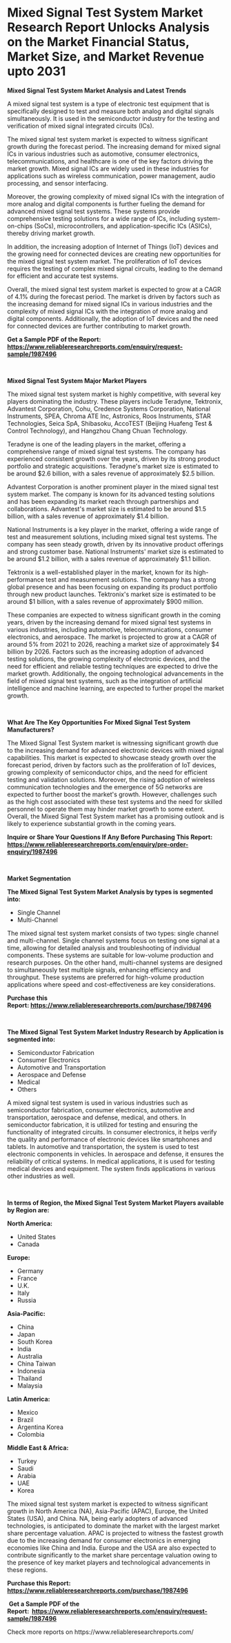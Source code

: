 <p><h1>Mixed Signal Test System Market Research Report Unlocks Analysis on the Market Financial Status, Market Size, and Market Revenue upto 2031</h1></p><p><strong>Mixed Signal Test System Market Analysis and Latest Trends</strong></p>
<p><p>A mixed signal test system is a type of electronic test equipment that is specifically designed to test and measure both analog and digital signals simultaneously. It is used in the semiconductor industry for the testing and verification of mixed signal integrated circuits (ICs).</p><p>The mixed signal test system market is expected to witness significant growth during the forecast period. The increasing demand for mixed signal ICs in various industries such as automotive, consumer electronics, telecommunications, and healthcare is one of the key factors driving the market growth. Mixed signal ICs are widely used in these industries for applications such as wireless communication, power management, audio processing, and sensor interfacing.</p><p>Moreover, the growing complexity of mixed signal ICs with the integration of more analog and digital components is further fueling the demand for advanced mixed signal test systems. These systems provide comprehensive testing solutions for a wide range of ICs, including system-on-chips (SoCs), microcontrollers, and application-specific ICs (ASICs), thereby driving market growth.</p><p>In addition, the increasing adoption of Internet of Things (IoT) devices and the growing need for connected devices are creating new opportunities for the mixed signal test system market. The proliferation of IoT devices requires the testing of complex mixed signal circuits, leading to the demand for efficient and accurate test systems.</p><p>Overall, the mixed signal test system market is expected to grow at a CAGR of 4.1% during the forecast period. The market is driven by factors such as the increasing demand for mixed signal ICs in various industries and the complexity of mixed signal ICs with the integration of more analog and digital components. Additionally, the adoption of IoT devices and the need for connected devices are further contributing to market growth.</p></p>
<p><strong>Get a Sample PDF of the Report:&nbsp; <a href="https://www.reliableresearchreports.com/enquiry/request-sample/1987496">https://www.reliableresearchreports.com/enquiry/request-sample/1987496</a></strong></p>
<p>&nbsp;</p>
<p><strong>Mixed Signal Test System Major Market Players</strong></p>
<p><p>The mixed signal test system market is highly competitive, with several key players dominating the industry. These players include Teradyne, Tektronix, Advantest Corporation, Cohu, Credence Systems Corporation, National Instruments, SPEA, Chroma ATE Inc, Astronics, Roos Instruments, STAR Technologies, Seica SpA, Shibasoku, AccoTEST (Beijing Huafeng Test & Control Technology), and Hangzhou Chang Chuan Technology.</p><p>Teradyne is one of the leading players in the market, offering a comprehensive range of mixed signal test systems. The company has experienced consistent growth over the years, driven by its strong product portfolio and strategic acquisitions. Teradyne's market size is estimated to be around $2.6 billion, with a sales revenue of approximately $2.5 billion.</p><p>Advantest Corporation is another prominent player in the mixed signal test system market. The company is known for its advanced testing solutions and has been expanding its market reach through partnerships and collaborations. Advantest's market size is estimated to be around $1.5 billion, with a sales revenue of approximately $1.4 billion.</p><p>National Instruments is a key player in the market, offering a wide range of test and measurement solutions, including mixed signal test systems. The company has seen steady growth, driven by its innovative product offerings and strong customer base. National Instruments' market size is estimated to be around $1.2 billion, with a sales revenue of approximately $1.1 billion.</p><p>Tektronix is a well-established player in the market, known for its high-performance test and measurement solutions. The company has a strong global presence and has been focusing on expanding its product portfolio through new product launches. Tektronix's market size is estimated to be around $1 billion, with a sales revenue of approximately $900 million.</p><p>These companies are expected to witness significant growth in the coming years, driven by the increasing demand for mixed signal test systems in various industries, including automotive, telecommunications, consumer electronics, and aerospace. The market is projected to grow at a CAGR of around 5% from 2021 to 2026, reaching a market size of approximately $4 billion by 2026. Factors such as the increasing adoption of advanced testing solutions, the growing complexity of electronic devices, and the need for efficient and reliable testing techniques are expected to drive the market growth. Additionally, the ongoing technological advancements in the field of mixed signal test systems, such as the integration of artificial intelligence and machine learning, are expected to further propel the market growth.</p></p>
<p>&nbsp;</p>
<p><strong>What Are The Key Opportunities For Mixed Signal Test System Manufacturers?</strong></p>
<p><p>The Mixed Signal Test System market is witnessing significant growth due to the increasing demand for advanced electronic devices with mixed signal capabilities. This market is expected to showcase steady growth over the forecast period, driven by factors such as the proliferation of IoT devices, growing complexity of semiconductor chips, and the need for efficient testing and validation solutions. Moreover, the rising adoption of wireless communication technologies and the emergence of 5G networks are expected to further boost the market's growth. However, challenges such as the high cost associated with these test systems and the need for skilled personnel to operate them may hinder market growth to some extent. Overall, the Mixed Signal Test System market has a promising outlook and is likely to experience substantial growth in the coming years.</p></p>
<p><strong>Inquire or Share Your Questions If Any Before Purchasing This Report: <a href="https://www.reliableresearchreports.com/enquiry/pre-order-enquiry/1987496">https://www.reliableresearchreports.com/enquiry/pre-order-enquiry/1987496</a></strong></p>
<p>&nbsp;</p>
<p><strong>Market Segmentation</strong></p>
<p><strong>The Mixed Signal Test System Market Analysis by types is segmented into:</strong></p>
<p><ul><li>Single Channel</li><li>Multi-Channel</li></ul></p>
<p><p>The mixed signal test system market consists of two types: single channel and multi-channel. Single channel systems focus on testing one signal at a time, allowing for detailed analysis and troubleshooting of individual components. These systems are suitable for low-volume production and research purposes. On the other hand, multi-channel systems are designed to simultaneously test multiple signals, enhancing efficiency and throughput. These systems are preferred for high-volume production applications where speed and cost-effectiveness are key considerations.</p></p>
<p><strong>Purchase this Report:&nbsp;<a href="https://www.reliableresearchreports.com/purchase/1987496">https://www.reliableresearchreports.com/purchase/1987496</a></strong></p>
<p>&nbsp;</p>
<p><strong>The Mixed Signal Test System Market Industry Research by Application is segmented into:</strong></p>
<p><ul><li>Semiconduxtor Fabrication</li><li>Consumer Electronics</li><li>Automotive and Transportation</li><li>Aerospace and Defense</li><li>Medical</li><li>Others</li></ul></p>
<p><p>A mixed signal test system is used in various industries such as semiconductor fabrication, consumer electronics, automotive and transportation, aerospace and defense, medical, and others. In semiconductor fabrication, it is utilized for testing and ensuring the functionality of integrated circuits. In consumer electronics, it helps verify the quality and performance of electronic devices like smartphones and tablets. In automotive and transportation, the system is used to test electronic components in vehicles. In aerospace and defense, it ensures the reliability of critical systems. In medical applications, it is used for testing medical devices and equipment. The system finds applications in various other industries as well.</p></p>
<p>&nbsp;</p>
<p><strong>In terms of Region, the Mixed Signal Test System Market Players available by Region are:</strong></p>
<p>
    <p> <strong> North America: </strong>
        <ul>
            <li>United States</li>
            <li>Canada</li>
        </ul>
        </p> 
    <p> <strong> Europe: </strong>
        <ul>
            <li>Germany</li>
            <li>France</li>
            <li>U.K.</li>
            <li>Italy</li>
            <li>Russia</li>
        </ul>
        </p> 
    <p> <strong> Asia-Pacific: </strong>
        <ul>
            <li>China</li>
            <li>Japan</li>
            <li>South Korea</li>
            <li>India</li>
            <li>Australia</li>
            <li>China Taiwan</li>
            <li>Indonesia</li>
            <li>Thailand</li>
            <li>Malaysia</li>
        </ul>
        </p> 
    <p> <strong> Latin America: </strong>
        <ul>
            <li>Mexico</li>
            <li>Brazil</li>
            <li>Argentina Korea</li>
            <li>Colombia</li>
        </ul>
        </p> 
    <p> <strong> Middle East & Africa: </strong>
        <ul>
            <li>Turkey</li>
            <li>Saudi</li>
            <li>Arabia</li>
            <li>UAE</li>
            <li>Korea</li>
        </ul>
    </p>
    </p>
<p><p>The mixed signal test system market is expected to witness significant growth in North America (NA), Asia-Pacific (APAC), Europe, the United States (USA), and China. NA, being early adopters of advanced technologies, is anticipated to dominate the market with the largest market share percentage valuation. APAC is projected to witness the fastest growth due to the increasing demand for consumer electronics in emerging economies like China and India. Europe and the USA are also expected to contribute significantly to the market share percentage valuation owing to the presence of key market players and technological advancements in these regions.</p></p>
<p><strong>Purchase this Report: <a href="https://www.reliableresearchreports.com/purchase/1987496">https://www.reliableresearchreports.com/purchase/1987496</a></strong></p>
<p>&nbsp;<strong>Get a Sample PDF of the Report:&nbsp;&nbsp;<a href="https://www.reliableresearchreports.com/enquiry/request-sample/1987496">https://www.reliableresearchreports.com/enquiry/request-sample/1987496</a></strong></p>
<p><strong></strong></p>
<p>Check more reports on https://www.reliableresearchreports.com/</p>